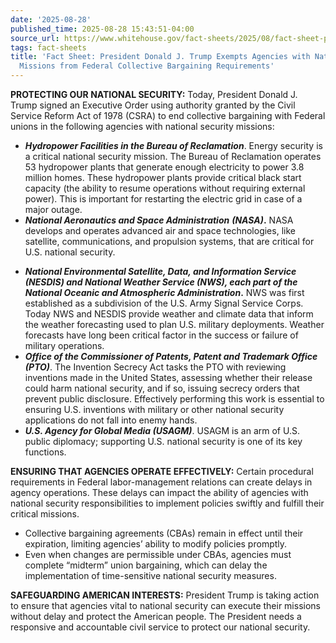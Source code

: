 ```yaml
---
date: '2025-08-28'
published_time: 2025-08-28 15:43:51-04:00
source_url: https://www.whitehouse.gov/fact-sheets/2025/08/fact-sheet-president-donald-j-trump-exempts-agencies-with-national-security-missions-from-federal-collective-bargaining-requirements-6a95/
tags: fact-sheets
title: 'Fact Sheet: President Donald J. Trump Exempts Agencies with National Security
  Missions from Federal Collective Bargaining Requirements'
---
```

 
**PROTECTING OUR NATIONAL SECURITY:** Today, President Donald J. Trump
signed an Executive Order using authority granted by the Civil Service
Reform Act of 1978 (CSRA) to end collective bargaining with Federal
unions in the following agencies with national security missions:

-   ***Hydropower Facilities in the Bureau of Reclamation***. Energy
    security is a critical national security mission. The Bureau of
    Reclamation operates 53 hydropower plants that generate enough
    electricity to power 3.8 million homes. These hydropower plants
    provide critical black start capacity (the ability to resume
    operations without requiring external power). This is important for
    restarting the electric grid in case of a major outage.
-   ***National Aeronautics and Space Administration*** ***(NASA)*.**
    NASA develops and operates advanced air and space technologies, like
    satellite, communications, and propulsion systems, that are critical
    for U.S. national security.

<!-- -->

-   ***National Environmental Satellite, Data, and Information Service
    (NESDIS) and National Weather Service (NWS), each part of the
    National Oceanic and Atmospheric Administration*.** NWS was first
    established as a subdivision of the U.S. Army Signal Service Corps.
    Today NWS and NESDIS provide weather and climate data that inform
    the weather forecasting used to plan U.S. military deployments.
    Weather forecasts have long been critical factor in the success or
    failure of military operations.
-   ***Office of the Commissioner of Patents, Patent and Trademark
    Office (PTO)***. The Invention Secrecy Act tasks the PTO with
    reviewing inventions made in the United States, assessing whether
    their release could harm national security, and if so, issuing
    secrecy orders that prevent public disclosure. Effectively
    performing this work is essential to ensuring U.S. inventions with
    military or other national security applications do not fall into
    enemy hands.
-   ***U.S. Agency for Global Media (USAGM)***. USAGM is an arm of U.S.
    public diplomacy; supporting U.S. national security is one of its
    key functions.

**ENSURING THAT AGENCIES OPERATE EFFECTIVELY:** Certain procedural
requirements in Federal labor-management relations can create delays in
agency operations. These delays can impact the ability of agencies with
national security responsibilities to implement policies swiftly and
fulfill their critical missions.

-   Collective bargaining agreements (CBAs) remain in effect until their
    expiration, limiting agencies’ ability to modify policies promptly. 
-   Even when changes are permissible under CBAs, agencies must complete
    “midterm” union bargaining, which can delay the implementation of
    time-sensitive national security measures.

**SAFEGUARDING AMERICAN INTERESTS:** President Trump is taking action to
ensure that agencies vital to national security can execute their
missions without delay and protect the American people. The President
needs a responsive and accountable civil service to protect our national
security.

